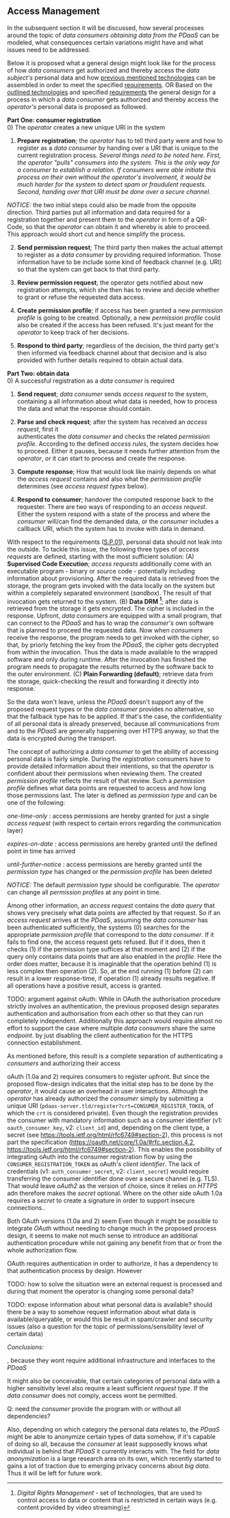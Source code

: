 ## Access Management



In the subsequent section it will be discussed, how several processes around the topic of *data 
consumers obtaining data from the PDaaS* can be modeled, what consequences certain variations might 
have and what issues need to be addressed.
  
Below it is proposed what a general design might look like for the process of how *data consumers* 
get authorized and thereby access the *data subject's* personal data and how 
[previous mentioned technologies](#standards-specifications-and-related-technologies) can be 
assembled in order to meet the specified [requirements](#requirements).
OR
Based on the [outlined technologies](#standards-specifications-and-related-technologies) and 
specified [requirements](#requirements) the general design for a process in which a *data consumer* 
gets authorized and thereby access the *operator's* personal data is proposed as followed.
 
__Part One: consumer registration__\
0)  The *operator* creates a new unique URI in the system

1)  __Prepare registration__; the *operator* has to tell third party were and how to register as a 
*data consumer* by handing over a URI that is unique to the current registration process. 
*Several things need to be noted here. First, the operator "pulls" consumers into the system. This 
is the only way for a consumer to establish a relation. If consumers were able initiate this 
process on their own without the operator's involvement, it would be much harder for the system to 
detect spam or fraudulent requests. Second, handing over that URI must be done over a secure 
channel.*

*NOTICE:* the two initial steps could also be made from the opposite direction. Third parties
put all information and data required for a registration together and present them to the *operator*
in form of a QR-Code, so that the *operator* can obtain it and whereby is able to proceed. This 
approach would short cut and hence simplify the process.

2)  __Send permission request__; The third party then makes the actual attempt to register as a 
*data consumer* by providing required information. Those information have to be include some kind of 
feedback channel (e.g. URI) so that the system can get back to that third party.

3)  __Review permission request__; the operator gets notified about new registration attempts, which 
she then has to review and decide whether to grant or refuse the requested data access.

4)  __Create permission profile__; if access has been granted a new *permission profile* is going to 
be created. Optionally, a new *permission profile* could also be created if the access has been 
refused. It's just meant for the *operator* to keep track of her decisions.
 
5)  __Respond to third party__; regardless of the decision, the third party get's then informed via 
feedback channel about that decision and is also provided with further details required to obtain 
actual data.


__Part Two: obtain data__\
0)  A successful registration as a *data consumer* is required

1)  __Send request__; *data consumer* sends *access request* to the system, containing a all 
information about what data is needed, how to process the data and what the response should contain.

2)  __Parse and check request__; after the system has received an *access request*, first it  
authenticates the *data consumer* and checks the related *permission profile*. According to the 
defined *access rules*, the system decides how to proceed. Either it pauses, because it needs 
further attention from the *operator*, or it can start to process and create the response.

3)  __Compute response__; How that would look like mainly depends on what the *access request* 
contains and also what the *permission profile* determines (see *access request types* below).

3)  __Respond to consumer__; handover the computed response back to the requester. There are two 
ways of responding to an *access request*. Either the system respond with a state of the process and 
where the *consumer* will/can find the demanded data, or the *consumer* includes a callback URI, 
which the system has to invoke with data in demand.


With respect to the requirements ([S.P.01](#sp01)), personal data should not leak into the outside. 
To tackle this issue, the following three types of *access requests* are defined, starting with the 
most sufficient solution:
(A) __Supervised Code Execution__; *access requests* additionally come with an executable program - 
binary or source code - potentially including information about provisioning. After the required 
data is retrieved from the storage, the program gets invoked with the data locally on the system but 
within a completely separated environment (*sandbox*). The result of that invocation gets returned 
to the system.
(B) __Data DRM [^abbr_drm]__; after data is retrieved from the storage it gets encrypted. 
The cipher is included in the response. Upfront, *data consumers* are equipped with a small program, 
that can connect to the *PDaaS* and has to wrap the *consumer's* own software that is planned to 
proceed the requested data. Now when *consumers* receive the response, the program needs to get 
invoked with the cipher, so that, by priorly fetching the key from the *PDaaS*, the cipher gets 
decrypted from within the invocation. Thus the data is made available to the wrapped software
and only during runtime. After the invocation has finished the program needs to propagate the 
results returned by the software back to the outer environment.
(C) __Plain Forwarding (default)__; retrieve data from the storage, quick-checking the result and 
forwarding it directly into response.

So the data won't leave, unless the *PDaaS* doesn't support any of the proposed request types or the 
*data consumer* provides no alternative, so that the fallback type has to be applied.
If that's the case, the confidentiality of all personal data is already preserved, because all 
communications from and to the *PDaaS* are generally happening over HTTPS anyway, so that the data 
is encrypted during the transport.


The concept of authorizing a *data consumer* to get the ability of accessing personal data is fairly
simple. During the *registration* consumers have to provide detailed information about their 
intentions, so that the *operator* is confident about their permissions when reviewing them. The 
created *permission profile* reflects the result of that review. Such a *permission profile* defines 
what data points are requested to access and how long those permissions last. The later is defined
as *permission type* and can be one of the following:

*one-time-only*
: access permissions are hereby granted for just a single *access request* (with respect to certain 
errors regarding the communication layer)

*expires-on-date*
: access permissions are hereby granted until the defined point in time has arrived

*until-further-notice*
: access permissions are hereby granted until the *permission type* has changed or the *permission
profile* has been deleted

*NOTICE:* The default *permission type* should be configurable. The *operator* can change all 
*permission profiles* at any point in time.

Among other information, an *access request* contains the *data query* that shows very precisely 
what data points are affected by that request. So if an *access request* arrives at the *PDaaS*,
assuming the *data consumer* has been authenticated sufficiently, the systems (0) searches for the
appropriate *permission profile* that correspond to the *data consumer*. If it fails to find one, 
the access request gets refused. But if it does, then it checks (1) if the permission type suffices 
at that moment and (2) if the query only contains data points that are also enabled in the 
*profile*. Here the order does matter, because it is imaginable that the operation behind (1) is 
less complex then operation (2). So, at the end running (1) before (2) can result in a lower 
response-time, if operation (1) already results negative. If all operations have a positive result,
access is granted.



TODO: argument against oAuth:
While in OAuth the authorisation procedure strictly involves an authentication, the previous 
proposed design separates authentication and authorisation from each other so that they can run 
completely independent. Additionally this approach would require almost no effort to support
the case where multiple *data consumers* share the same *endpoint*.
by just disabling the client authentication for the HTTPS connection establishment.



As mentioned before, this result is a complete separation of authenticating a *consumers* and
authorizing their access


    
oAuth (1.0a and 2) requires consumers to register upfront. But since the proposed flow-design 
indicates that the initial step has to be done by the *operator*, it would cause an overhead in user 
interactions. Although the *operator* has already authorized the *consumer* simply by submitting a 
unique URI (`pdaas-server.tld/register?crt=CONSUMER_REGISTER_TOKEN`, of which the `crt` 
is considered private).
Even though the registration provides the consumer with mandatory information such as a 
consumer identifier (v1: `oauth_consumer_key`, v2: `client_id`) and, depending on the client 
type, a secret (see https://tools.ietf.org/html/rfc6749#section-2), this process is not 
part the specification (https://oauth.net/core/1.0a/#rfc.section.4.2, 
https://tools.ietf.org/html/rfc6749#section-2). This enables the possibility of integrating 
oAuth into the consumer registration flow by using the `CONSUMER_REGISTRATION_TOKEN` as
oAuth's *client identifier*. The lack of credentials (v1: `auth_consumer_secret`, 
v2: `client_secret`) would require transferring the consumer identifier done over
a secure channel (e.g. TLS). That would leave *oAuth2* as the version of choice, since it
relies on *HTTPS* adn therefore makes the *secret* optional. Where on the other side
oAuth 1.0a requires a *secret* to create a signature in order to support insecure connections..

Both OAuth versions (1.0a and 2) seem 
Even though it might be possible to integrate *OAuth* without needing to change much in the proposed 
process design, it seems to make not much sense to introduce an additional authentication procedure 
while not gaining any benefit from that or from the whole authorization flow.

OAuth requires authentication in order to authorize, it has a dependency to that authentication 
process by design. However






TODO: how to solve the situation were an external request is processed and during that moment 
the operator is changing some personal data?

TODO: expose information about what personal data is available?
should there be a way to somehow request information about what data is available/queryable,
or would this be result in spam/crawler and security issues (also a question for the topic of
permissions/sensibility level of certain data)




*Conclusions:* 

, because they wont require additional infrastructure and interfaces to the *PDaaS*

It might also be conceivable, that certain categories of personal data with a higher sensitivity 
level also require a least sufficient *request type*. If the *data consumer* does not comply, access
wont be permitted.

Q: need the *consumer* provide the program with or without all dependencies?



Also, depending on which category the personal data relates to, the *PDaaS* might be able to 
anonymize certain types of data somehow, if it's capable of doing so all, because the *consumer* at 
least supposedly knows what individual is behind that *PDaaS* it currently interacts with. The field
for *data anonymization* is a large research area on its own, which recently started to gains a lot 
of traction due to emerging privacy concerns about *big data*. Thus it will be left for future work.








[^abbr_drm]: *Digital Rights Management* - set of technologies, that are used to control access to
    data or content that is restricted in certain ways (e.g. content provided by video streaming)
